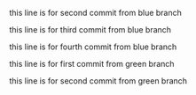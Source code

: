 this line is for second commit from blue branch

this line is for third commit from blue branch

this line is for fourth commit from blue branch

this line is for first commit from green branch

this line is for second commit from green branch
